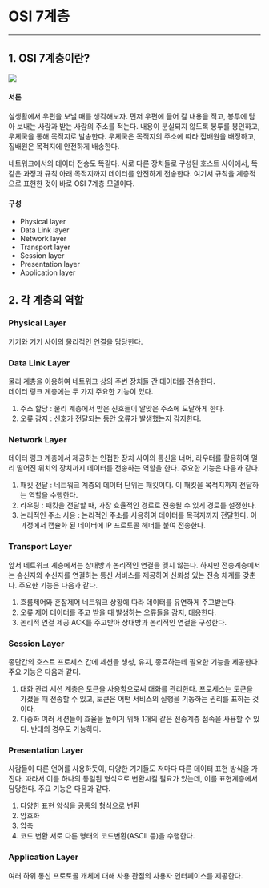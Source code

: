 # OSI 7계층

---
## 1. OSI 7계층이란?
<img src="https://s7280.pcdn.co/wp-content/uploads/2018/06/osi-model-7-layers-1.png">

#### 서론
실생활에서 우편을 보낼 때를 생각해보자. 먼저 우편에 들어 갈 내용을 적고,
봉투에 담아 보내는 사람과 받는 사람의 주소를 적는다.
내용이 분실되지 않도록 봉투를 봉인하고, 우체국을 통해 목적지로 발송한다.
우체국은 목적지의 주소에 따라 집배원을 배정하고, 집배원은 목적지에 안전하게 배송한다.
   
네트워크에서의 데이터 전송도 똑같다. 서로 다른 장치들로 구성된 호스트 사이에서, 
똑같은 과정과 규칙 아래 목적지까지 데이터를 안전하게 전송한다. 여기서 규칙을 계층적으로 표현한 것이
바로 OSI 7계층 모델이다.

#### 구성
* Physical layer
* Data Link layer
* Network layer
* Transport layer
* Session layer
* Presentation layer
* Application layer

## 2. 각 계층의 역할

### Physical Layer
기기와 기기 사이의 물리적인 연결을 담당한다. 
### Data Link Layer   
물리 계층을 이용하여 네트워크 상의 주변 장치들 간 데이터를 전송한다.   
데이터 링크 계층에는 두 가지 주요한 기능이 있다.
1. 주소 할당 : 물리 계층에서 받은 신호들이 알맞은 주소에 도달하게 한다.
2. 오류 감지 : 신호가 전달되는 동안 오류가 발생했는지 감지한다.
### Network Layer
데이터 링크 계층에서 제공하는 인접한 장치 사이의 통신을 너머, 라우터를 활용하여 
멀리 떨어진 위치의 장치까지 데이터를 전송하는 역할을 한다.
주요한 기능은 다음과 같다.
1. 패킷 전달 : 네트워크 계층의 데이터 단위는 패킷이다. 이 패킷을 목적지까지 전달하는 역할을 수행한다.
2. 라우팅 : 패킷을 전달할 때, 가장 효율적인 경로로 전송될 수 있게 경로를 설정한다.
3. 논리적인 주소 사용 : 논리적인 주소를 사용하여 데이터를 목적지까지 전달한다. 이 과정에서 캡슐화 된 데이터에
IP 프로토콜 헤더를 붙여 전송한다.
### Transport Layer
앞서 네트워크 계층에서는 상대방과 논리적인 연결을 맺지 않는다. 하지만 전송계층에서는
송신자와 수신자를 연결하는 통신 서비스를 제공하여 신뢰성 있는 전송 체계를 갖춘다.
주요한 기능은 다음과 같다.
1. 흐름제어와 혼잡제어
네트워크 상황에 따라 데이터를 유연하게 주고받는다.
2. 오류 제어
데이터를 주고 받을 때 발생하는 오류들을 감지, 대응한다.
3. 논리적 연결 제공
ACK를 주고받아 상대방과 논리적인 연결을 구성한다.
### Session Layer
종단간의 호스트 프로세스 간에 세션을 생성, 유지, 종료하는데 필요한 기능을 제공한다.
주요 기능은 다음과 같다.
1. 대화 관리
세션 계층은 토큰을 사용함으로써 대화를 관리한다.
프로세스는 토큰을 가졌을 때 전송할 수 있고, 토큰은 어떤 서비스의 실행을 기동하는 권리를 표하는 것이다.
2. 다중화
여러 세션들이 효율을 높이기 위해 1개의 같은 전송계층 접속을 사용할 수 있다.
반대의 경우도 가능하다.
### Presentation Layer
사람들이 다른 언어를 사용하듯이, 다양한 기기들도 저마다 다른 데이터 표현 방식을 가진다.
따라서 이를 하나의 통일된 형식으로 변환시킬 필요가 있는데, 이를 표현계층에서 담당한다.
주요 기능은 다음과 같다.
1. 다양한 표현 양식을 공통의 형식으로 변환
2. 암호화
3. 압축
4. 코드 변환
서로 다른 형태의 코드변환(ASCII 등)을 수행한다.
### Application Layer
여러 하위 통신 프로토콜 개체에 대해 사용 관점의 사용자 인터페이스를 제공한다.
